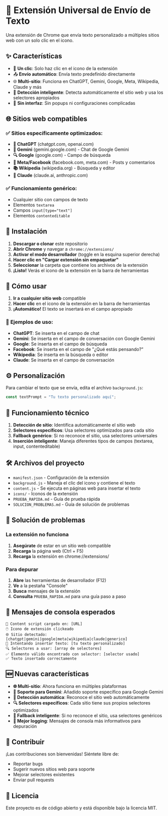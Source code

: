 # 📝 Extensión Universal de Envío de Texto

Una extensión de Chrome que envía texto personalizado a múltiples sitios web con un solo clic en el icono.

## ✨ Características

- 🚀 **Un clic**: Solo haz clic en el icono de la extensión
- 📤 **Envío automático**: Envía texto predefinido directamente
- 🌐 **Multi-sitio**: Funciona en ChatGPT, Gemini, Google, Meta, Wikipedia, Claude y más
- 🎯 **Detección inteligente**: Detecta automáticamente el sitio web y usa los selectores apropiados
- 🔧 **Sin interfaz**: Sin popups ni configuraciones complicadas

## 🌐 Sitios web compatibles

### ✅ **Sitios específicamente optimizados:**
- **🤖 ChatGPT** (chatgpt.com, openai.com)
- **💎 Gemini** (gemini.google.com) - Chat de Google Gemini
- **🔍 Google** (google.com) - Campo de búsqueda
- **📘 Meta/Facebook** (facebook.com, meta.com) - Posts y comentarios
- **📚 Wikipedia** (wikipedia.org) - Búsqueda y editor
- **🧠 Claude** (claude.ai, anthropic.com)

### ✅ **Funcionamiento genérico:**
- Cualquier sitio con campos de texto
- Elementos `textarea`
- Campos `input[type="text"]`
- Elementos `contenteditable`

## 🚀 Instalación

1. **Descargar o clonar** este repositorio
2. **Abrir Chrome** y navegar a `chrome://extensions/`
3. **Activar el modo desarrollador** (toggle en la esquina superior derecha)
4. **Hacer clic en "Cargar extensión sin empaquetar"**
5. **Seleccionar** la carpeta que contiene los archivos de la extensión
6. **¡Listo!** Verás el icono de la extensión en la barra de herramientas

## 📖 Cómo usar

1. **Ir a cualquier sitio web** compatible
2. **Hacer clic** en el icono de la extensión en la barra de herramientas
3. **¡Automático!** El texto se insertará en el campo apropiado

### 🎯 **Ejemplos de uso:**
- **ChatGPT**: Se inserta en el campo de chat
- **Gemini**: Se inserta en el campo de conversación con Google Gemini
- **Google**: Se inserta en el campo de búsqueda
- **Facebook**: Se inserta en el campo de "¿Qué estás pensando?"
- **Wikipedia**: Se inserta en la búsqueda o editor
- **Claude**: Se inserta en el campo de conversación

## ⚙️ Personalización

Para cambiar el texto que se envía, edita el archivo `background.js`:

```javascript
const textPrompt = "Tu texto personalizado aquí";
```

## 🔧 Funcionamiento técnico

1. **Detección de sitio**: Identifica automáticamente el sitio web
2. **Selectores específicos**: Usa selectores optimizados para cada sitio
3. **Fallback genérico**: Si no reconoce el sitio, usa selectores universales
4. **Inserción inteligente**: Maneja diferentes tipos de campos (textarea, input, contenteditable)

## 🛠️ Archivos del proyecto

- `manifest.json` - Configuración de la extensión
- `background.js` - Maneja el clic del icono y contiene el texto
- `content.js` - Se ejecuta en páginas web para insertar el texto
- `icons/` - Iconos de la extensión
- `PRUEBA_RAPIDA.md` - Guía de prueba rápida
- `SOLUCION_PROBLEMAS.md` - Guía de solución de problemas

## 🐛 Solución de problemas

### La extensión no funciona
1. **Asegúrate** de estar en un sitio web compatible
2. **Recarga** la página web (Ctrl + F5)
3. **Recarga** la extensión en chrome://extensions/

### Para depurar
1. **Abre** las herramientas de desarrollador (F12)
2. **Ve** a la pestaña "Console"
3. **Busca** mensajes de la extensión
4. **Consulta** `PRUEBA_RAPIDA.md` para una guía paso a paso

## 📝 Mensajes de consola esperados

```
🔌 Content script cargado en: [URL]
🖱️ Icono de extensión clickeado
🌐 Sitio detectado: [chatgpt|gemini|google|meta|wikipedia|claude|generico]
🎯 Intentando insertar texto: [tu texto personalizado]
🔍 Selectores a usar: [array de selectores]
✅ Elemento válido encontrado con selector: [selector usado]
✅ Texto insertado correctamente
```

## 🆕 Nuevas características

- **🌐 Multi-sitio**: Ahora funciona en múltiples plataformas
- **💎 Soporte para Gemini**: Añadido soporte específico para Google Gemini
- **🎯 Detección automática**: Reconoce el sitio web automáticamente
- **🔍 Selectores específicos**: Cada sitio tiene sus propios selectores optimizados
- **🔄 Fallback inteligente**: Si no reconoce el sitio, usa selectores genéricos
- **📝 Mejor logging**: Mensajes de consola más informativos para depuración

## 🤝 Contribuir

¡Las contribuciones son bienvenidas! Siéntete libre de:
- Reportar bugs
- Sugerir nuevos sitios web para soporte
- Mejorar selectores existentes
- Enviar pull requests

## 📄 Licencia

Este proyecto es de código abierto y está disponible bajo la licencia MIT. 
